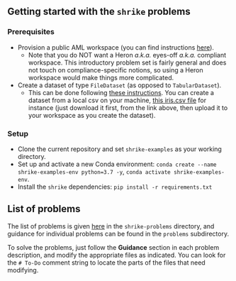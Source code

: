 ## Getting started with the `shrike` problems

### Prerequisites
- Provision a public AML workspace (you can find instructions [here](https://docs.microsoft.com/en-us/azure/machine-learning/concept-workspace#-create-a-workspace)).
    - Note that you do NOT want a Heron _a.k.a._ eyes-off _a.k.a._ compliant workspace. This introductory problem set is fairly general and does not touch on compliance-specific notions, so using a Heron workspace would make things more complicated.
- Create a dataset of type `FileDataset` (as opposed to `TabularDataset`).
    - This can be done following [these instructions](https://docs.microsoft.com/en-us/azure/machine-learning/how-to-connect-data-ui#create-datasets). You can create a dataset from a local csv on your machine, [this iris.csv file](https://gist.github.com/netj/8836201) for instance (just download it first, from the link above, then upload it to your workspace as you create the dataset). 


### Setup


- Clone the current repository and set `shrike-examples` as your working directory.
- Set up and activate a new Conda environment:
  `conda create --name shrike-examples-env python=3.7 -y`,
  `conda activate shrike-examples-env`.
- Install the `shrike` dependencies:
  `pip install -r requirements.txt`

## List of problems

The list of problems is given [here](../shrike-problems/shrike-problem-set.md) in the
`shrike-problems` directory, and guidance for individual problems can be found in the
`problems` subdirectory. 

To solve the problems, just follow the **Guidance** section in each problem description,
and modify the appropriate files as indicated. You can look for the `# To-Do` comment string to locate the parts of the files that need modifying.